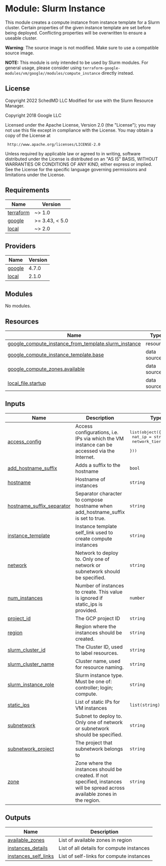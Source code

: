 # Module: Slurm Instance

This module creates a compute instance from instance template for a Slurm
cluster. Certain properties of the given instance template are set before being
deployed. Conflicting properties will be overwritten to ensure a useable cluster.

**Warning**: The source image is not modified. Make sure to use a compatible
source image.

**NOTE:** This module is only intended to be used by Slurm modules. For general usage,
please consider using `terraform-google-modules/vm/google//modules/compute_instance`
directly instead.

## License

<!-- BEGINNING OF PRE-COMMIT-TERRAFORM DOCS HOOK -->
Copyright 2022 SchedMD LLC
Modified for use with the Slurm Resource Manager.

Copyright 2018 Google LLC

Licensed under the Apache License, Version 2.0 (the "License");
you may not use this file except in compliance with the License.
You may obtain a copy of the License at

     http://www.apache.org/licenses/LICENSE-2.0

Unless required by applicable law or agreed to in writing, software
distributed under the License is distributed on an "AS IS" BASIS,
WITHOUT WARRANTIES OR CONDITIONS OF ANY KIND, either express or implied.
See the License for the specific language governing permissions and
limitations under the License.

## Requirements

| Name | Version |
|------|---------|
| <a name="requirement_terraform"></a> [terraform](#requirement\_terraform) | ~> 1.0 |
| <a name="requirement_google"></a> [google](#requirement\_google) | >= 3.43, < 5.0 |
| <a name="requirement_local"></a> [local](#requirement\_local) | ~> 2.0 |

## Providers

| Name | Version |
|------|---------|
| <a name="provider_google"></a> [google](#provider\_google) | 4.7.0 |
| <a name="provider_local"></a> [local](#provider\_local) | 2.1.0 |

## Modules

No modules.

## Resources

| Name | Type |
|------|------|
| [google_compute_instance_from_template.slurm_instance](https://registry.terraform.io/providers/hashicorp/google/latest/docs/resources/compute_instance_from_template) | resource |
| [google_compute_instance_template.base](https://registry.terraform.io/providers/hashicorp/google/latest/docs/data-sources/compute_instance_template) | data source |
| [google_compute_zones.available](https://registry.terraform.io/providers/hashicorp/google/latest/docs/data-sources/compute_zones) | data source |
| [local_file.startup](https://registry.terraform.io/providers/hashicorp/local/latest/docs/data-sources/file) | data source |

## Inputs

| Name | Description | Type | Default | Required |
|------|-------------|------|---------|:--------:|
| <a name="input_access_config"></a> [access\_config](#input\_access\_config) | Access configurations, i.e. IPs via which the VM instance can be accessed via the Internet. | <pre>list(object({<br>    nat_ip       = string<br>    network_tier = string<br>  }))</pre> | `[]` | no |
| <a name="input_add_hostname_suffix"></a> [add\_hostname\_suffix](#input\_add\_hostname\_suffix) | Adds a suffix to the hostname | `bool` | `true` | no |
| <a name="input_hostname"></a> [hostname](#input\_hostname) | Hostname of instances | `string` | `""` | no |
| <a name="input_hostname_suffix_separator"></a> [hostname\_suffix\_separator](#input\_hostname\_suffix\_separator) | Separator character to compose hostname when add\_hostname\_suffix is set to true. | `string` | `"-"` | no |
| <a name="input_instance_template"></a> [instance\_template](#input\_instance\_template) | Instance template self\_link used to create compute instances | `string` | n/a | yes |
| <a name="input_network"></a> [network](#input\_network) | Network to deploy to. Only one of network or subnetwork should be specified. | `string` | `""` | no |
| <a name="input_num_instances"></a> [num\_instances](#input\_num\_instances) | Number of instances to create. This value is ignored if static\_ips is provided. | `number` | `1` | no |
| <a name="input_project_id"></a> [project\_id](#input\_project\_id) | The GCP project ID | `string` | `null` | no |
| <a name="input_region"></a> [region](#input\_region) | Region where the instances should be created. | `string` | `null` | no |
| <a name="input_slurm_cluster_id"></a> [slurm\_cluster\_id](#input\_slurm\_cluster\_id) | The Cluster ID, used to label resources. | `string` | `null` | no |
| <a name="input_slurm_cluster_name"></a> [slurm\_cluster\_name](#input\_slurm\_cluster\_name) | Cluster name, used for resource naming. | `string` | n/a | yes |
| <a name="input_slurm_instance_role"></a> [slurm\_instance\_role](#input\_slurm\_instance\_role) | Slurm instance type. Must be one of: controller; login; compute. | `string` | `null` | no |
| <a name="input_static_ips"></a> [static\_ips](#input\_static\_ips) | List of static IPs for VM instances | `list(string)` | `[]` | no |
| <a name="input_subnetwork"></a> [subnetwork](#input\_subnetwork) | Subnet to deploy to. Only one of network or subnetwork should be specified. | `string` | `""` | no |
| <a name="input_subnetwork_project"></a> [subnetwork\_project](#input\_subnetwork\_project) | The project that subnetwork belongs to | `string` | `""` | no |
| <a name="input_zone"></a> [zone](#input\_zone) | Zone where the instances should be created. If not specified, instances will be spread across available zones in the region. | `string` | `null` | no |

## Outputs

| Name | Description |
|------|-------------|
| <a name="output_available_zones"></a> [available\_zones](#output\_available\_zones) | List of available zones in region |
| <a name="output_instances_details"></a> [instances\_details](#output\_instances\_details) | List of all details for compute instances |
| <a name="output_instances_self_links"></a> [instances\_self\_links](#output\_instances\_self\_links) | List of self-links for compute instances |
<!-- END OF PRE-COMMIT-TERRAFORM DOCS HOOK -->

